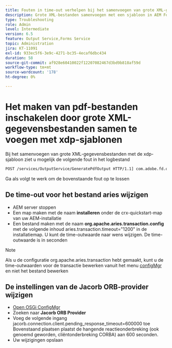 ```yaml
---
title: Fouten in time-out verhelpen bij het samenvoegen van grote XML-gegevensbestanden met de XDP-sjabloon
description: Grote XML-bestanden samenvoegen met een sjabloon in AEM Forms
type: Troubleshooting
role: Admin
level: Intermediate
version: 6.5
feature: Output Service,Forms Service
topic: Administration
jira: KT-11091
exl-id: 933ec5f6-3e9c-4271-bc35-4ecaf6dbc434
duration: 58
source-git-commit: af928e60410022f12207082467d3bd9b818af59d
workflow-type: tm+mt
source-wordcount: '178'
ht-degree: 0%

---
```


# Het maken van pdf-bestanden inschakelen door grote XML-gegevensbestanden samen te voegen met xdp-sjablonen

Bij het samenvoegen van grote XML-gegevensbestanden met de xdp-sjabloon ziet u mogelijk de volgende fout in het logbestand

```txt
POST /services/OutputService/GeneratePdfOutput HTTP/1.1] com.adobe.fd.output.internal.exception.OutputServiceException AEM_OUT_001_003:Unexpected Exception: client timeout reached org.omg.CORBA.TIMEOUT: client timeout reached
```

Ga als volgt te werk om de bovenstaande fout op te lossen

## De time-out voor het bestand aries wijzigen

* AEM server stoppen
* Een map maken met de naam **installeren** onder de crx-quickstart-map van uw AEM-installatie
* Een bestand maken met de naam **org.apache.aries.transaction.config** met de volgende inhoud aries.transaction.timeout=&quot;1200&quot; in de installatiemap. U kunt de time-outwaarde naar wens wijzigen. De time-outwaarde is in seconden

>[!NOTE]
> Als u de configuratie org.apache.aries.transaction hebt gemaakt, kunt u de time-outwaarden voor de transactie bewerken vanuit het menu [configMgr](http://localhost:4502/system/console/configMgr) en niet het bestand bewerken


## De instellingen van de Jacorb ORB-provider wijzigen

* [Open OSGi ConfigMgr](http://localhost:4502/system/console/configMgr)
* Zoeken naar **Jacorb ORB Provider**
* Voeg de volgende ingang jacorb.connection.client.pending_response_timeout=600000 toe Bovenstaand plaatsen plaatst de hangende reactieonderbreking (ook genoemd geworden, cliëntonderbreking CORBA) aan 600 seconden.
* Uw wijzigingen opslaan
